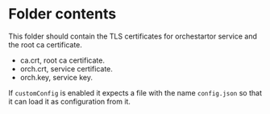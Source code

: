 # Folder contents

This folder should contain the TLS certificates for orchestartor service and the root ca certificate.

- ca.crt, root ca certificate.
- orch.crt, service certificate.
- orch.key, service key.

If `customConfig` is enabled it expects a file with the name `config.json` so that it can load it as configuration from it.

